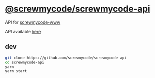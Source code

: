 # [@screwmycode/screwmycode-api](https://github.com/screwmycode/screwmycode-api)

API for [screwmycode-www](https://github.com/screwmycode/screwmycode-www)

API available [here](https://api.screwmycode.in)

## dev

```bash
git clone https://github.com/screwmycode/screwmycode-api
cd screwmycode-api
yarn
yarn start
```
